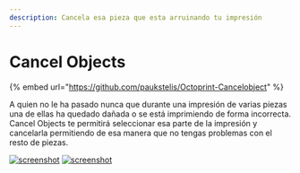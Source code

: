 ```yaml
---
description: Cancela esa pieza que esta arruinando tu impresión
---
```


# Cancel Objects

{% embed url="https://github.com/paukstelis/Octoprint-Cancelobject" %}

A quien no le ha pasado nunca que durante una impresión de varias piezas una de ellas ha quedado dañada o se está imprimiendo de forma incorrecta. Cancel Objects te permitirá seleccionar esa parte de la impresión y cancelarla permitiendo de esa manera que no tengas problemas con el resto de piezas.

[![screenshot](https://github.com/paukstelis/Octoprint-Cancelobject/raw/master/viewer.png)](https://github.com/paukstelis/Octoprint-Cancelobject/blob/master/viewer.png) [![screenshot](https://github.com/paukstelis/Octoprint-Cancelobject/raw/master/cancellist.png)](https://github.com/paukstelis/Octoprint-Cancelobject/blob/master/cancellist.png)

